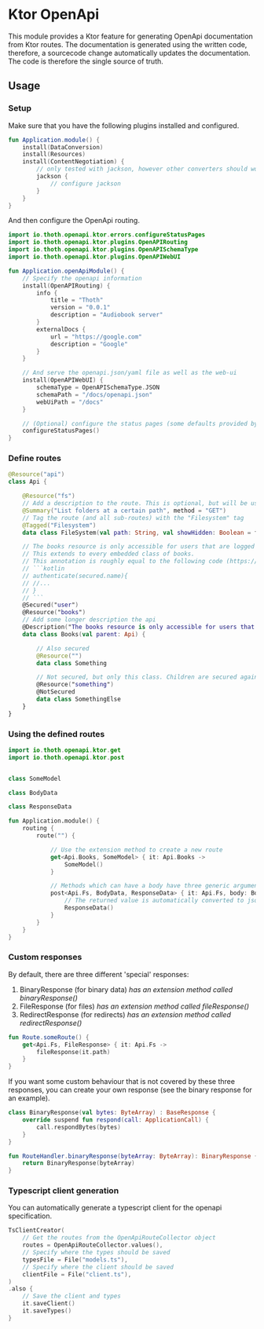 # Ktor OpenApi

This module provides a Ktor feature for generating OpenApi documentation from Ktor routes.
The documentation is generated using the written code, therefore, a sourcecode change automatically updates the
documentation.
The code is therefore the single source of truth.

## Usage

### Setup

Make sure that you have the following plugins installed and configured.

```kotlin
fun Application.module() {
    install(DataConversion)
    install(Resources)
    install(ContentNegotiation) {
        // only tested with jackson, however other converters should work as well
        jackson {
            // configure jackson
        }
    }
}
```

And then configure the OpenApi routing.

```kotlin
import io.thoth.openapi.ktor.errors.configureStatusPages
import io.thoth.openapi.ktor.plugins.OpenAPIRouting
import io.thoth.openapi.ktor.plugins.OpenAPISchemaType
import io.thoth.openapi.ktor.plugins.OpenAPIWebUI

fun Application.openApiModule() {
    // Specify the openapi information
    install(OpenAPIRouting) {
        info {
            title = "Thoth"
            version = "0.0.1"
            description = "Audiobook server"
        }
        externalDocs {
            url = "https://google.com"
            description = "Google"
        }
    }

    // And serve the openapi.json/yaml file as well as the web-ui
    install(OpenAPIWebUI) {
        schemaType = OpenAPISchemaType.JSON
        schemaPath = "/docs/openapi.json"
        webUiPath = "/docs"
    }

    // (Optional) configure the status pages (some defaults provided by me)
    configureStatusPages()
}
```

### Define routes

```kotlin
@Resource("api")
class Api {

    @Resource("fs")
    // Add a description to the route. This is optional, but will be used if you want to generate a client
    @Summary("List folders at a certain path", method = "GET")
    // Tag the route (and all sub-routes) with the "Filesystem" tag
    @Tagged("Filesystem")
    data class FileSystem(val path: String, val showHidden: Boolean = false, private val parent: Api)

    // The books resource is only accessible for users that are logged in
    // This extends to every embedded class of books.
    // This annotation is roughly equal to the following code (https://ktor.io/docs/authentication.html):
    // ```kotlin
    // authenticate(secured.name){
    // //...
    // }
    // ```
    @Secured("user")
    @Resource("books")
    // Add some longer description the api
    @Description("The books resource is only accessible for users that are logged in")
    data class Books(val parent: Api) {

        // Also secured
        @Resource("")
        data class Something

        // Not secured, but only this class. Children are secured again.
        @Resource("something")
        @NotSecured
        data class SomethingElse
    }
}
```

### Using the defined routes

```kotlin
import io.thoth.openapi.ktor.get
import io.thoth.openapi.ktor.post


class SomeModel

class BodyData

class ResponseData

fun Application.module() {
    routing {
        route("") {

            // Use the extension method to create a new route
            get<Api.Books, SomeModel> { it: Api.Books ->
                SomeModel()
            }

            // Methods which can have a body have three generic arguments
            post<Api.Fs, BodyData, ResponseData> { it: Api.Fs, body: BodyData ->
                // The returned value is automatically converted to json
                ResponseData()
            }
        }
    }
}
```

### Custom responses

By default, there are three different 'special' responses:

1. BinaryResponse (for binary data) *has an extension method called binaryResponse()*
2. FileResponse (for files) *has an extension method called fileResponse()*
3. RedirectResponse (for redirects) *has an extension method called redirectResponse()*

```kotlin
fun Route.someRoute() {
    get<Api.Fs, FileResponse> { it: Api.Fs ->
        fileResponse(it.path)
    }
}
```

If you want some custom behaviour that is not covered by these three responses, you can create your own response (see the binary response for an example).
```kotlin
class BinaryResponse(val bytes: ByteArray) : BaseResponse {
    override suspend fun respond(call: ApplicationCall) {
        call.respondBytes(bytes)
    }
}

fun RouteHandler.binaryResponse(byteArray: ByteArray): BinaryResponse {
    return BinaryResponse(byteArray)
}
```


### Typescript client generation

You can automatically generate a typescript client for the openapi specification.

```kotlin
TsClientCreator(
    // Get the routes from the OpenApiRouteCollector object
    routes = OpenApiRouteCollector.values(),
    // Specify where the types should be saved
    typesFile = File("models.ts"),
    // Specify where the client should be saved
    clientFile = File("client.ts"),
)
.also {
    // Save the client and types
    it.saveClient()
    it.saveTypes()
}
```